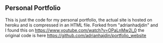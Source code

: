 ## Personal Portfolio

This is just the code for my personal portfolio, the actual site is hosted on heroku and is compressed in an HTML file.
Forked from "adrianhadjdin" and I found this on https://www.youtube.com/watch?v=OPaLnMw2i_0 
the original code is here https://github.com/adrianhajdin/portfolio_website

